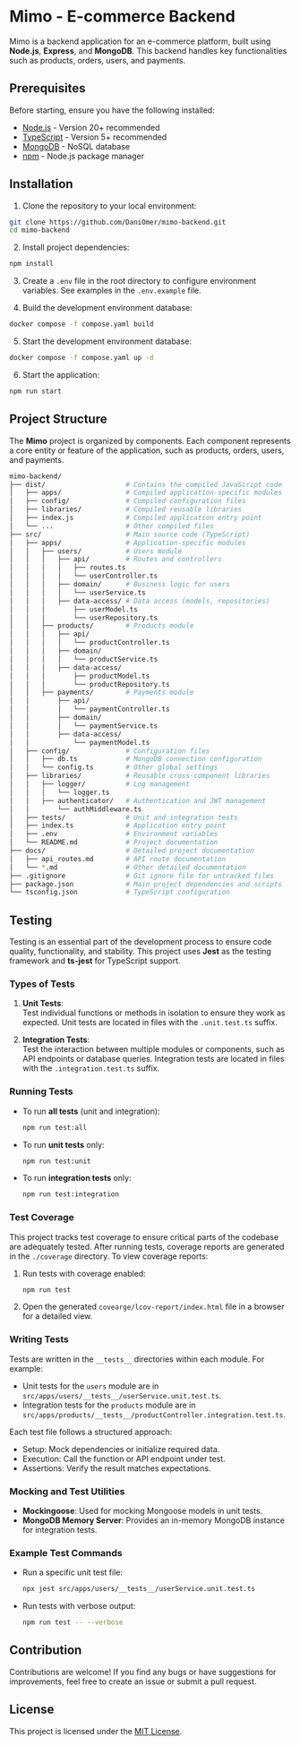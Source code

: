 # Mimo - E-commerce Backend

Mimo is a backend application for an e-commerce platform, built using **Node.js**, **Express**, and **MongoDB**. This backend handles key functionalities such as products, orders, users, and payments.

## Prerequisites

Before starting, ensure you have the following installed:

- [Node.js](https://nodejs.org/) - Version 20+ recommended
- [TypeScript](https://www.typescriptlang.org/) - Version 5+ recommended
- [MongoDB](https://www.mongodb.com/) - NoSQL database
- [npm](https://www.npmjs.com/) - Node.js package manager

## Installation

1. Clone the repository to your local environment:

```bash
git clone https://github.com/DaniOmer/mimo-backend.git
cd mimo-backend
```

2. Install project dependencies:

```bash
npm install
```

3. Create a `.env` file in the root directory to configure environment variables. See examples in the `.env.example` file.

4. Build the development environment database:

```bash
docker compose -f compose.yaml build
```

5. Start the development environment database:

```bash
docker compose -f compose.yaml up -d
```

6. Start the application:

```bash
npm run start
```

## Project Structure

The **Mimo** project is organized by components. Each component represents a core entity or feature of the application, such as products, orders, users, and payments.

```bash
mimo-backend/
├── dist/                    # Contains the compiled JavaScript code
│   ├── apps/                # Compiled application-specific modules
│   ├── config/              # Compiled configuration files
│   ├── libraries/           # Compiled reusable libraries
│   ├── index.js             # Compiled application entry point
│   └── ...                  # Other compiled files
├── src/                     # Main source code (TypeScript)
│   ├── apps/                # Application-specific modules
│   │   ├── users/           # Users module
│   │   │   ├── api/         # Routes and controllers
│   │   │   │   ├── routes.ts
│   │   │   │   └── userController.ts
│   │   │   ├── domain/      # Business logic for users
│   │   │   │   └── userService.ts
│   │   │   ├── data-access/ # Data access (models, repositories)
│   │   │       ├── userModel.ts
│   │   │       └── userRepository.ts
│   │   ├── products/        # Products module
│   │   │   ├── api/
│   │   │   │   └── productController.ts
│   │   │   ├── domain/
│   │   │   │   └── productService.ts
│   │   │   ├── data-access/
│   │   │       ├── productModel.ts
│   │   │       └── productRepository.ts
│   │   ├── payments/        # Payments module
│   │       ├── api/
│   │       │   └── paymentController.ts
│   │       ├── domain/
│   │       │   └── paymentService.ts
│   │       ├── data-access/
│   │           └── paymentModel.ts
│   ├── config/              # Configuration files
│   │   ├── db.ts            # MongoDB connection configuration
│   │   └── config.ts        # Other global settings
│   ├── libraries/           # Reusable cross-component libraries
│   │   ├── logger/          # Log management
│   │   │   └── logger.ts
│   │   ├── authenticator/   # Authentication and JWT management
│   │       └── authMiddleware.ts
│   ├── tests/               # Unit and integration tests
│   ├── index.ts             # Application entry point
│   ├── .env                 # Environment variables
│   └── README.md            # Project documentation
├── docs/                    # Detailed project documentation
│   ├── api_routes.md        # API route documentation
│   └── *.md                 # Other detailed documentation
├── .gitignore               # Git ignore file for untracked files
├── package.json             # Main project dependencies and scripts
└── tsconfig.json            # TypeScript configuration

```

## Testing

Testing is an essential part of the development process to ensure code quality, functionality, and stability. This project uses **Jest** as the testing framework and **ts-jest** for TypeScript support.

### Types of Tests

1. **Unit Tests**:  
   Test individual functions or methods in isolation to ensure they work as expected. Unit tests are located in files with the `.unit.test.ts` suffix.

2. **Integration Tests**:  
   Test the interaction between multiple modules or components, such as API endpoints or database queries. Integration tests are located in files with the `.integration.test.ts` suffix.

### Running Tests

- To run **all tests** (unit and integration):

  ```bash
  npm run test:all
  ```

- To run **unit tests** only:

  ```bash
  npm run test:unit
  ```

- To run **integration tests** only:
  ```bash
  npm run test:integration
  ```

### Test Coverage

This project tracks test coverage to ensure critical parts of the codebase are adequately tested. After running tests, coverage reports are generated in the `./coverage` directory. To view coverage reports:

1. Run tests with coverage enabled:

   ```bash
   npm run test
   ```

2. Open the generated `covearge/lcov-report/index.html` file in a browser for a detailed view.

### Writing Tests

Tests are written in the `__tests__` directories within each module. For example:

- Unit tests for the `users` module are in `src/apps/users/__tests__/userService.unit.test.ts`.
- Integration tests for the `products` module are in `src/apps/products/__tests__/productController.integration.test.ts`.

Each test file follows a structured approach:

- Setup: Mock dependencies or initialize required data.
- Execution: Call the function or API endpoint under test.
- Assertions: Verify the result matches expectations.

### Mocking and Test Utilities

- **Mockingoose**: Used for mocking Mongoose models in unit tests.
- **MongoDB Memory Server**: Provides an in-memory MongoDB instance for integration tests.

### Example Test Commands

- Run a specific unit test file:

  ```bash
  npx jest src/apps/users/__tests__/userService.unit.test.ts
  ```

- Run tests with verbose output:
  ```bash
  npm run test -- --verbose
  ```

## Contribution

Contributions are welcome! If you find any bugs or have suggestions for improvements, feel free to create an issue or submit a pull request.

## License

This project is licensed under the [MIT License](LICENSE).

